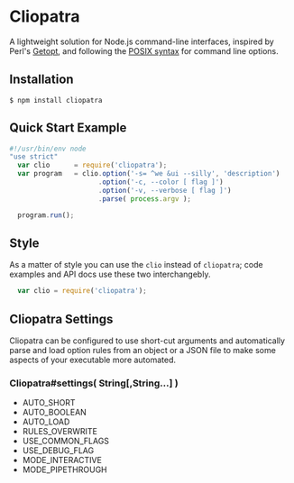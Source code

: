 # Cliopatra

  A lightweight solution for Node.js command-line interfaces, inspired by Perl's [Getopt](http://search.cpan.org/~jv/Getopt-Long-2.42/), and following the [POSIX syntax](http://pubs.opengroup.org/onlinepubs/9699919799/basedefs/V1_chap12.html) for command line options.

## Installation

    $ npm install cliopatra



## Quick Start Example


```js
#!/usr/bin/env node
"use strict" 
  var clio      = require('cliopatra');
  var program   = clio.option('-s= ^we &ui --silly', 'description')
                      .option('-c, --color [ flag ]') 
                      .option('-v, --verbose [ flag ]')
                      .parse( process.argv );

  program.run();
```

## Style

  As a matter of style you can use the `clio` instead of `cliopatra`; code examples and API docs use these two interchangebly.

```js
  var clio = require('cliopatra');
```

## Cliopatra Settings

Cliopatra can be configured to use short-cut arguments and automatically parse and load option rules from an object or a JSON file to make some aspects of your executable more automated.

### Cliopatra#settings( String[,String...] )

* AUTO_SHORT
* AUTO_BOOLEAN
* AUTO_LOAD
* RULES_OVERWRITE
* USE_COMMON_FLAGS
* USE_DEBUG_FLAG
* MODE_INTERACTIVE
* MODE_PIPETHROUGH

